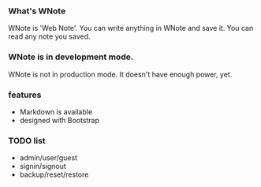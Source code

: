 ### What's WNote

WNote is 'Web Note'.
You can write anything in WNote and save it.
You can read any note you saved.

### WNote is in development mode.

WNote is not in production mode.
It doesn't have enough power, yet.

### features

- Markdown is available
- designed with Bootstrap

### TODO list

- admin/user/guest
- signin/signout
- backup/reset/restore
